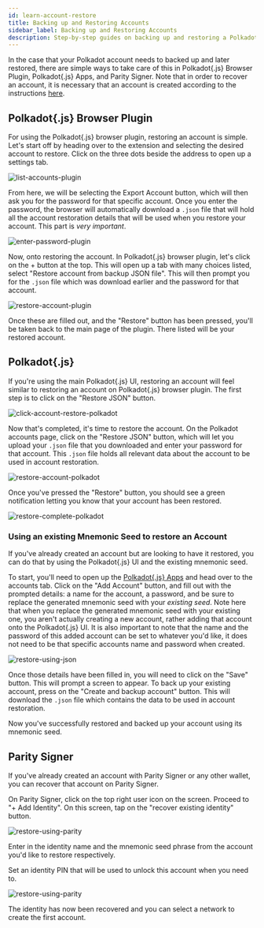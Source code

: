 ```yaml
---
id: learn-account-restore
title: Backing up and Restoring Accounts
sidebar_label: Backing up and Restoring Accounts
description: Step-by-step guides on backing up and restoring a Polkadot account.
---
```


In the case that your Polkadot account needs to backed up and later restored, there are simple ways
to take care of this in Polkadot{.js} Browser Plugin, Polkadot{.js} Apps, and Parity Signer. Note
that in order to recover an account, it is necessary that an account is created according to the
instructions [here](learn-account-generation).

## Polkadot{.js} Browser Plugin

For using the Polkadot{.js} browser plugin, restoring an account is simple. Let's start off by
heading over to the extension and selecting the desired account to restore. Click on the three dots
beside the address to open up a settings tab.

![list-accounts-plugin](assets/accounts/polkadot.js_list_accounts.png)

From here, we will be selecting the Export Account button, which will then ask you for the password
for that specific account. Once you enter the password, the browser will automatically download a
`.json` file that will hold all the account restoration details that will be used when you restore
your account. This part is _very important_.

![enter-password-plugin](assets/accounts/polkadot.js_enter_password.png)

Now, onto restoring the account. In Polkadot{.js} browser plugin, let's click on the + button at the
top. This will open up a tab with many choices listed, select "Restore account from backup JSON
file". This will then prompt you for the `.json` file which was download earlier and the password
for that account.

![restore-account-plugin](assets/accounts/polkadot.js_restore_account.png)

Once these are filled out, and the "Restore" button has been pressed, you'll be taken back to the
main page of the plugin. There listed will be your restored account.

## Polkadot{.js}

If you're using the main Polkadot{.js} UI, restoring an account will feel similar to restoring an
account on Polkadot{.js} browser plugin. The first step is to click on the "Restore JSON" button.

![click-account-restore-polkadot](assets/accounts/polkadot_click_restore.png)

Now that's completed, it's time to restore the account. On the Polkadot accounts page, click on the
"Restore JSON" button, which will let you upload your `.json` file that you downloaded and enter
your password for that account. This `.json` file holds all relevant data about the account to be
used in account restoration.

![restore-account-polkadot](assets/accounts/polkadot_restore_account.png)

Once you've pressed the "Restore" button, you should see a green notification letting you know that
your account has been restored.

![restore-complete-polkadot](assets/accounts/polkadot_restore_complete.png)

### Using an existing Mnemonic Seed to restore an Account

If you've already created an account but are looking to have it restored, you can do that by using
the Polkadot{.js} UI and the existing mnemonic seed.

To start, you'll need to open up the [Polkadot{.js} Apps](https://polkadot.js.org/apps) and head
over to the accounts tab. Click on the "Add Account" button, and fill out with the prompted details:
a name for the account, a password, and be sure to replace the generated mnemonic seed with your
_existing seed_. Note here that when you replace the generated mnemonic seed with your existing one,
you aren't actually creating a new account, rather adding that account onto the Polkadot{.js} UI. It
is also important to note that the name and the password of this added account can be set to
whatever you'd like, it does not need to be that specific accounts name and password when created.

![restore-using-json](assets/accounts/polkadot-js-existing-json.png)

Once those details have been filled in, you will need to click on the "Save" button. This will
prompt a screen to appear. To back up your existing account, press on the "Create and backup
account" button. This will download the `.json` file which contains the data to be used in account
restoration.

Now you've successfully restored and backed up your account using its mnemonic seed.

## Parity Signer

If you've already created an account with Parity Signer or any other wallet, you can recover that
account on Parity Signer.

On Parity Signer, click on the top right user icon on the screen. Proceed to "+ Add Identity". On
this screen, tap on the "recover existing identity" button.

![restore-using-parity](assets/parity_Signer_restore1.PNG)

Enter in the identity name and the mnemonic seed phrase from the account you'd like to restore
respectively.

Set an identity PIN that will be used to unlock this account when you need to.

![restore-using-parity](assets/parity_Signer_restore2.PNG)

The identity has now been recovered and you can select a network to create the first account.
